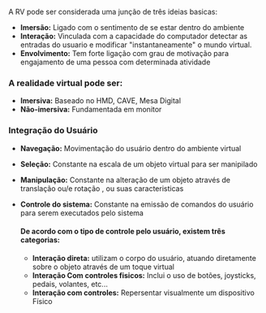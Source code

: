 A RV pode ser considerada uma junção de três ideias basicas:
- **Imersão:** Ligado com o sentimento de se estar dentro do ambiente
- **Interação:** Vinculada com a capacidade do computador detectar as entradas do usuario e modificar "instantaneamente" o mundo virtual.
- **Envolvimento:** Tem forte ligação com grau de motivação para engajamento de uma pessoa com determinada atividade
### A realidade virtual pode ser:
- **Imersiva:** Baseado no HMD, CAVE, Mesa Digital
- **Não-imersiva:** Fundamentada em monitor
### Integração do Usuário
- **Navegação:** Movimentação do usuário dentro do ambiente virtual
- **Seleção:** Constante na escala de um objeto virtual para ser manipilado
- **Manipulação:** Constante na alteração de um objeto através de translação ou/e rotação , ou suas caracteristicas
- **Controle do sistema:** Constante na emissão de comandos do usuário para serem executados pelo sistema
  
  #### **De acordo com o tipo de controle pelo usuário, existem três categorias:**
  - **Interação direta:** utilizam o corpo do usuário, atuando diretamente sobre o objeto através de um toque virtual
  - **Interação Com controles fisicos:** Inclui o uso de botões, joysticks, pedais, volantes, etc...
  - **Interação com controles:** Repersentar visualmente um dispositivo Físico